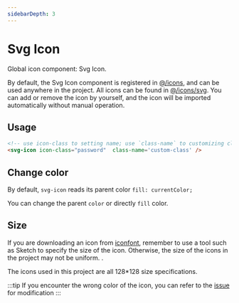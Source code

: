 ```yaml
---
sidebarDepth: 3
---
```


# Svg Icon

Global icon component: Svg Icon.

By default, the Svg Icon component is registered in [@/icons](https://github.com/PanJiaChen/vue-element-admin/blob/master/src/icons/index.js#L6), and can be used anywhere in the project. All icons can be found in [@/icons/svg](https://github.com/PanJiaChen/vue-element-admin/tree/master/src/icons/svg). You can add or remove the icon by yourself, and the icon will be imported automatically without manual operation.

## Usage

```html
<!-- use icon-class to setting name; use `class-name` to customizing class -->
<svg-icon icon-class="password"  class-name='custom-class' />
```

## Change color

By default, `svg-icon` reads its parent color `fill: currentColor;`

You can change the parent `color` or directly `fill` color.

## Size

If you are downloading an icon from [iconfont](https://www.iconfont.cn/), remember to use a tool such as Sketch to specify the size of the icon. Otherwise, the size of the icons in the project may not be uniform. .

The icons used in this project are all 128\*128 size specifications.

:::tip
If you encounter the wrong color of the icon, you can refer to the [issue](https://github.com/PanJiaChen/vue-element-admin/issues/330) for modification
:::
